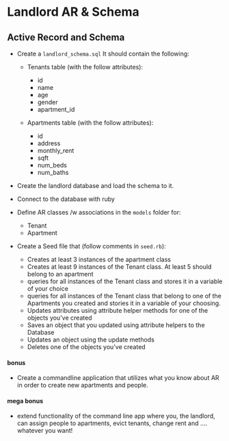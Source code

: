 # Landlord AR & Schema

## Active Record and Schema
* Create a `landlord_schema.sql` It should contain the following:
  - Tenants table (with the follow attributes):
    - id
    - name
    - age
    - gender
    - apartment_id

  - Apartments table (with the follow attributes):
    - id
    - address
    - monthly_rent
    - sqft
    - num_beds
    - num_baths

* Create the landlord database and load the schema to it.

* Connect to the database with ruby

* Define AR classes /w associations in the `models` folder for:
  - Tenant
  - Apartment

* Create a Seed file that (follow comments in `seed.rb`):
  - Creates at least 3 instances of the apartment class
  - Creates at least 9 instances of the Tenant class. At least 5 should belong to an apartment
  - queries for all instances of the Tenant class and stores it in a variable of your choice
  - queries for all instances of the Tenant class that belong to one of the Apartments you created and stories it in a variable of your choosing.
  - Updates attributes using attribute helper methods for one of the objects you've created
  - Saves an object that you updated using attribute helpers to the Database
  - Updates an object using the update methods
  - Deletes one of the objects you've created

#### bonus
- Create a commandline application that utilizes what you know about AR in order to create new apartments and people.

#### mega bonus
- extend functionality of the command line app where you, the landlord, can assign people to apartments, evict tenants, change rent and .... whatever you want!
